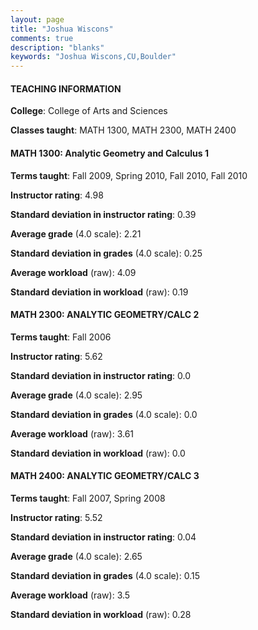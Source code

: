 ```yaml
---
layout: page
title: "Joshua Wiscons" 
comments: true
description: "blanks"
keywords: "Joshua Wiscons,CU,Boulder"
---
```

<head>
<script src="https://ajax.googleapis.com/ajax/libs/jquery/2.1.3/jquery.min.js"></script>
<script src="https://dl.dropboxusercontent.com/s/pc42nxpaw1ea4o9/highcharts.js?dl=0"></script>
<!-- <script src="../assets/js/highcharts.js"></script> -->
<style type="text/css">@font-face {
	font-family: "Bebas Neue";
	src: url(https://www.filehosting.org/file/details/544349/BebasNeue Regular.otf) format("opentype");
	}
	h1.Bebas { 
		font-family: "Bebas Neue", Verdana, Tahoma;
	}
</style>
</head>
	   
#### TEACHING INFORMATION

**College**: College of Arts and Sciences

**Classes taught**: MATH 1300, MATH 2300, MATH 2400

#### MATH 1300: Analytic Geometry and Calculus 1

**Terms taught**: Fall 2009, Spring 2010, Fall 2010, Fall 2010

**Instructor rating**: 4.98

**Standard deviation in instructor rating**: 0.39

**Average grade** (4.0 scale): 2.21

**Standard deviation in grades** (4.0 scale): 0.25

**Average workload** (raw): 4.09

**Standard deviation in workload** (raw): 0.19

#### MATH 2300: ANALYTIC GEOMETRY/CALC 2

**Terms taught**: Fall 2006

**Instructor rating**: 5.62

**Standard deviation in instructor rating**: 0.0

**Average grade** (4.0 scale): 2.95

**Standard deviation in grades** (4.0 scale): 0.0

**Average workload** (raw): 3.61

**Standard deviation in workload** (raw): 0.0

#### MATH 2400: ANALYTIC GEOMETRY/CALC 3

**Terms taught**: Fall 2007, Spring 2008

**Instructor rating**: 5.52

**Standard deviation in instructor rating**: 0.04

**Average grade** (4.0 scale): 2.65

**Standard deviation in grades** (4.0 scale): 0.15

**Average workload** (raw): 3.5

**Standard deviation in workload** (raw): 0.28

